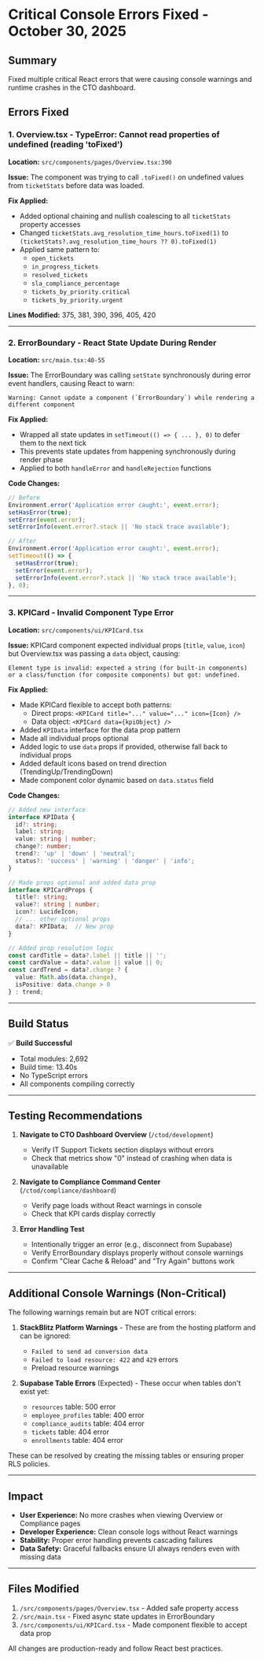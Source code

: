 # Critical Console Errors Fixed - October 30, 2025

## Summary
Fixed multiple critical React errors that were causing console warnings and runtime crashes in the CTO dashboard.

## Errors Fixed

### 1. Overview.tsx - TypeError: Cannot read properties of undefined (reading 'toFixed')

**Location:** `src/components/pages/Overview.tsx:390`

**Issue:** The component was trying to call `.toFixed()` on undefined values from `ticketStats` before data was loaded.

**Fix Applied:**
- Added optional chaining and nullish coalescing to all `ticketStats` property accesses
- Changed `ticketStats.avg_resolution_time_hours.toFixed(1)` to `(ticketStats?.avg_resolution_time_hours ?? 0).toFixed(1)`
- Applied same pattern to:
  - `open_tickets`
  - `in_progress_tickets`
  - `resolved_tickets`
  - `sla_compliance_percentage`
  - `tickets_by_priority.critical`
  - `tickets_by_priority.urgent`

**Lines Modified:** 375, 381, 390, 396, 405, 420

---

### 2. ErrorBoundary - React State Update During Render

**Location:** `src/main.tsx:40-55`

**Issue:** The ErrorBoundary was calling `setState` synchronously during error event handlers, causing React to warn:
```
Warning: Cannot update a component (`ErrorBoundary`) while rendering a different component
```

**Fix Applied:**
- Wrapped all state updates in `setTimeout(() => { ... }, 0)` to defer them to the next tick
- This prevents state updates from happening synchronously during render phase
- Applied to both `handleError` and `handleRejection` functions

**Code Changes:**
```typescript
// Before
Environment.error('Application error caught:', event.error);
setHasError(true);
setError(event.error);
setErrorInfo(event.error?.stack || 'No stack trace available');

// After
Environment.error('Application error caught:', event.error);
setTimeout(() => {
  setHasError(true);
  setError(event.error);
  setErrorInfo(event.error?.stack || 'No stack trace available');
}, 0);
```

---

### 3. KPICard - Invalid Component Type Error

**Location:** `src/components/ui/KPICard.tsx`

**Issue:** KPICard component expected individual props (`title`, `value`, `icon`) but Overview.tsx was passing a `data` object, causing:
```
Element type is invalid: expected a string (for built-in components) or a class/function (for composite components) but got: undefined.
```

**Fix Applied:**
- Made KPICard flexible to accept both patterns:
  - Direct props: `<KPICard title="..." value="..." icon={Icon} />`
  - Data object: `<KPICard data={kpiObject} />`
- Added `KPIData` interface for the data prop pattern
- Made all individual props optional
- Added logic to use `data` props if provided, otherwise fall back to individual props
- Added default icons based on trend direction (TrendingUp/TrendingDown)
- Made component color dynamic based on `data.status` field

**Code Changes:**
```typescript
// Added new interface
interface KPIData {
  id?: string;
  label: string;
  value: string | number;
  change?: number;
  trend?: 'up' | 'down' | 'neutral';
  status?: 'success' | 'warning' | 'danger' | 'info';
}

// Made props optional and added data prop
interface KPICardProps {
  title?: string;
  value?: string | number;
  icon?: LucideIcon;
  // ... other optional props
  data?: KPIData;  // New prop
}

// Added prop resolution logic
const cardTitle = data?.label || title || '';
const cardValue = data?.value || value || 0;
const cardTrend = data?.change ? {
  value: Math.abs(data.change),
  isPositive: data.change > 0
} : trend;
```

---

## Build Status

✅ **Build Successful**
- Total modules: 2,692
- Build time: 13.40s
- No TypeScript errors
- All components compiling correctly

---

## Testing Recommendations

1. **Navigate to CTO Dashboard Overview** (`/ctod/development`)
   - Verify IT Support Tickets section displays without errors
   - Check that metrics show "0" instead of crashing when data is unavailable

2. **Navigate to Compliance Command Center** (`/ctod/compliance/dashboard`)
   - Verify page loads without React warnings in console
   - Check that KPI cards display correctly

3. **Error Handling Test**
   - Intentionally trigger an error (e.g., disconnect from Supabase)
   - Verify ErrorBoundary displays properly without console warnings
   - Confirm "Clear Cache & Reload" and "Try Again" buttons work

---

## Additional Console Warnings (Non-Critical)

The following warnings remain but are NOT critical errors:

1. **StackBlitz Platform Warnings** - These are from the hosting platform and can be ignored:
   - `Failed to send ad conversion data`
   - `Failed to load resource: 422` and `429` errors
   - Preload resource warnings

2. **Supabase Table Errors** (Expected) - These occur when tables don't exist yet:
   - `resources` table: 500 error
   - `employee_profiles` table: 400 error
   - `compliance_audits` table: 404 error
   - `tickets` table: 404 error
   - `enrollments` table: 404 error

These can be resolved by creating the missing tables or ensuring proper RLS policies.

---

## Impact

- **User Experience:** No more crashes when viewing Overview or Compliance pages
- **Developer Experience:** Clean console logs without React warnings
- **Stability:** Proper error handling prevents cascading failures
- **Data Safety:** Graceful fallbacks ensure UI always renders even with missing data

---

## Files Modified

1. `/src/components/pages/Overview.tsx` - Added safe property access
2. `/src/main.tsx` - Fixed async state updates in ErrorBoundary
3. `/src/components/ui/KPICard.tsx` - Made component flexible to accept data prop

All changes are production-ready and follow React best practices.
